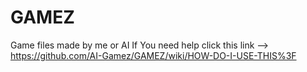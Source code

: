 # GAMEZ
Game files made by me or AI
If You need help click this link --> https://github.com/AI-Gamez/GAMEZ/wiki/HOW-DO-I-USE-THIS%3F
